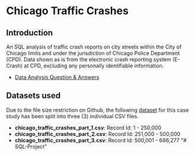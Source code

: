 # Chicago Traffic Crashes

## Introduction
An SQL analysis of traffic crash reports on city streets within the City of Chicago limits and under the jurisdiction of Chicago Police Department (CPD). Data shown as is from the electronic crash reporting system (E-Crash) at CPD, excluding any personally identifiable information. 

* [Data Analysis Question & Answers](https://github.com/iweld/chicago_traffic_crashes/blob/main/QUESTIONS_AND_ANSWERS.md)


## Datasets used
Due to the file size restriction on Github, the following [dataset](https://github.com/iweld/chicago_traffic_crashes/tree/main/csv) for this case study has been split into three (3) individual CSV files.
- <strong>chicago_traffic_crashes_part_1.csv</strong>: Record Id: 1 - 250,000
- <strong>chicago_traffic_crashes_part_2.csv</strong>: Record Id: 251,000 - 500,000
- <strong>chicago_traffic_crashes_part_3.csv</strong>: Record Id: 500,001 - 686,277
"# SQL-Project" 
